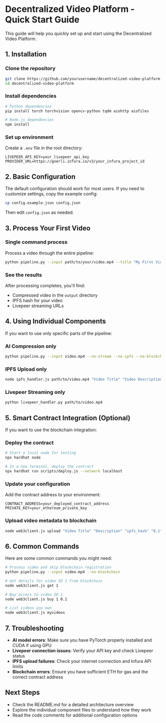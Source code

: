 # Decentralized Video Platform - Quick Start Guide

This guide will help you quickly set up and start using the Decentralized Video Platform.

## 1. Installation

### Clone the repository

```bash
git clone https://github.com/yourusername/decentralized-video-platform.git
cd decentralized-video-platform
```

### Install dependencies

```bash
# Python dependencies
pip install torch torchvision opencv-python tqdm aiohttp aiofiles

# Node.js dependencies
npm install
```

### Set up environment

Create a `.env` file in the root directory:

```
LIVEPEER_API_KEY=your_livepeer_api_key
PROVIDER_URL=https://goerli.infura.io/v3/your_infura_project_id
```

## 2. Basic Configuration

The default configuration should work for most users. If you need to customize settings, copy the example config:

```bash
cp config.example.json config.json
```

Then edit `config.json` as needed.

## 3. Process Your First Video

### Single command process

Process a video through the entire pipeline:

```bash
python pipeline.py --input path/to/your/video.mp4 --title "My First Video" --description "Testing the decentralized video platform"
```

### See the results

After processing completes, you'll find:
- Compressed video in the `output` directory
- IPFS hash for your video
- Livepeer streaming URLs

## 4. Using Individual Components

If you want to use only specific parts of the pipeline:

### AI Compression only

```bash
python pipeline.py --input video.mp4 --no-stream --no-ipfs --no-blockchain
```

### IPFS Upload only

```bash
node ipfs_handler.js path/to/video.mp4 "Video Title" "Video Description"
```

### Livepeer Streaming only

```bash
python livepeer_handler.py path/to/video.mp4
```

## 5. Smart Contract Integration (Optional)

If you want to use the blockchain integration:

### Deploy the contract

```bash
# Start a local node for testing
npx hardhat node

# In a new terminal, deploy the contract
npx hardhat run scripts/deploy.js --network localhost
```

### Update your configuration

Add the contract address to your environment:

```
CONTRACT_ADDRESS=your_deployed_contract_address
PRIVATE_KEY=your_ethereum_private_key
```

### Upload video metadata to blockchain

```bash
node web3client.js upload "Video Title" "Description" "ipfs_hash" "0.1"
```

## 6. Common Commands

Here are some common commands you might need:

```bash
# Process video and skip blockchain registration
python pipeline.py --input video.mp4 --no-blockchain

# Get details for video ID 1 from blockchain
node web3client.js get 1

# Buy access to video ID 1
node web3client.js buy 1 0.1

# List videos you own
node web3client.js myvideos
```

## 7. Troubleshooting

- **AI model errors**: Make sure you have PyTorch properly installed and CUDA if using GPU
- **Livepeer connection issues**: Verify your API key and check Livepeer status
- **IPFS upload failures**: Check your internet connection and Infura API limits
- **Blockchain errors**: Ensure you have sufficient ETH for gas and the correct contract address

## Next Steps

- Check the README.md for a detailed architecture overview
- Explore the individual component files to understand how they work
- Read the code comments for additional configuration options
